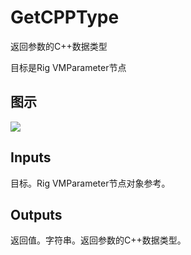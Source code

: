 # GetCPPType

返回参数的C++数据类型

目标是Rig VMParameter节点

## 图示

![]($-20221218-20453716.png)

## Inputs

目标。Rig VMParameter节点对象参考。  

## Outputs

返回值。字符串。返回参数的C++数据类型。
